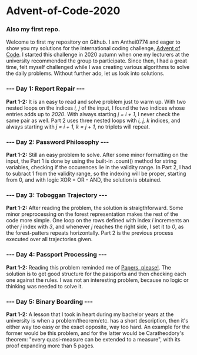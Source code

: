 # Advent-of-Code-2020
### Also my first repo.

Welcome to first my repository on Github. I am Anthei0774 and eager to show you my solutions for the international coding challenge, [Advent of Code](https://adventofcode.com/). I started this challenge in 2020 autumn when one my lecturers at the university recommended the group to participate. Since then, I had a great time, felt myself challenged while I was creating various algorithms to solve the daily problems. Without further ado, let us look into solutions.

### --- Day 1: Report Repair ---

**Part 1-2:**
It is an easy to read and solve problem just to warm up. With two nested loops on the indices *i, j* of the input, I found the two indices whose entries adds up to *2020*. With always starting *j = i + 1*, I never check the same pair as well. Part 2 uses three nested loops with *i, j, k* indices, and always starting with *j = i + 1, k = j + 1*, no triplets will repeat.

### --- Day 2: Password Philosophy ---

**Part 1-2:**
Still an easy problem to solve. After some minor formatting on the input, the Part 1 is done by using the built-in .count() method for string variables, checking if the occurences lie in the validity range. In Part 2, I had to subract 1 from the validity range, so the indexing will be proper, starting from 0, and with logic XOR = OR - AND, the solution is obtained.

### --- Day 3: Toboggan Trajectory ---

**Part 1-2:**
After reading the problem, the solution is straigthforward. Some minor preprocessing on the forest representation makes the rest of the code more simple. One loop on the rows defined with index *i* increments an other *j* index with *3*, and whenever *j* reaches the right side, I set it to *0*, as the forest-patters repeats horizontally. Part 2 is the previous process executed over all trajectories given.

### --- Day 4: Passport Processing ---

**Part 1-2:**
Reading this problem reminded me of [Papers, please!](http://www.youtube.com/watch?v=6RHH7M4siPM&t=5m6s). The solution is to get good structure for the passports and then checking each one against the rules. I was not an interesting problem, because no logic or thinking was needed to solve it.

### --- Day 5: Binary Boarding ---

**Part 1-2:**
A lesson that I took in heart during my bachelor years at the university is when a problem/theorem/etc. has a short description, then it's either way too easy or the exact opposite, way too hard. An example for the former would be this problem, and for the latter would be Caratheodory's theorem: "every quasi-measure can be extended to a measure", with its proof expanding more than 5 pages.
